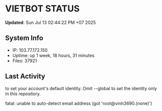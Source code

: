 # VIETBOT STATUS
**Updated**: Sun Jul 13 02:44:22 PM +07 2025

## System Info
- IP: 103.77.172.150
- Uptime: up 1 week, 18 hours, 31 minutes
- Files: 37921

## Last Activity

to set your account's default identity.
Omit --global to set the identity only in this repository.

fatal: unable to auto-detect email address (got 'root@vinh3690.(none)')

